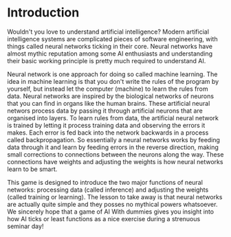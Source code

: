 # Introduction

Wouldn't you love to understand artificial intelligence? Modern artificial intelligence systems are complicated pieces of software engineering, with things called neural networks ticking in their core. Neural networks have almost mythic reputation among some AI enthusiasts and understanding their basic working principle is pretty much required to understand AI.

Neural network is one approach for doing so called machine learning. The idea in machine learning is that you don't write the rules of the program by yourself, but instead let the computer (machine) to learn the rules from data. Neural networks are inspired by the biological networks of neurons that you can find in organs like the human brains. These artificial neural networs process data by passing it through artificial neurons that are organised into layers. To learn rules from data, the artificial neural network is trained by letting it process training data and observing the errors it makes. Each error is fed back into the network backwards in a process called backpropagation. So essentially a neural networks works by feeding data through it and learn by feeding errors in the reverse direction, making small corrections to connections between the neurons along the way. These connections have weights and adjusting the weights is how neural networks learn to be smart.

This game is designed to introduce the two major functions of neural networks: processing data (called inference) and adjusting the weights (called training or learning). The lesson to take away is that neural networks are actually quite simple and they posses no mythical powers whatsoever. We sincerely hope that a game of AI With dummies gives you insight into how AI ticks or least functions as a nice exercise during a strenuous seminar day!
